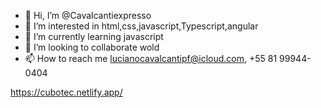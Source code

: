 - 👋 Hi, I’m @Cavalcantiexpresso
- 👀 I’m interested in html,css,javascript,Typescript,angular
- 🌱 I’m currently learning javascript
- 💞️ I’m looking to collaborate wold
- 📫 How to reach me  lucianocavalcantipf@icloud.com, +55 81 99944-0404

<!---
Cavalcantiexpresso/Cavalcantiexpresso is a ✨ special ✨ repository because its `README.md` (this file) appears on your GitHub profile.
You can click the Preview link to take a look at your changes.
--->
https://cubotec.netlify.app/
